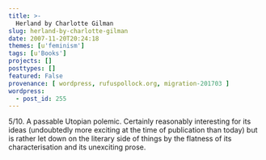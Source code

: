 ```yaml
---
title: >-
  Herland by Charlotte Gilman
slug: herland-by-charlotte-gilman
date: 2007-11-20T20:24:18
themes: [u'feminism']
tags: [u'Books']
projects: []
posttypes: []
featured: False
provenance: [ wordpress, rufuspollock.org, migration-201703 ]
wordpress:
  - post_id: 255
---
```


5/10. A passable Utopian polemic. Certainly reasonably interesting for its ideas (undoubtedly more exciting at the time of publication than today) but is rather let down on the literary side of things by the flatness of its characterisation and its unexciting prose. 

